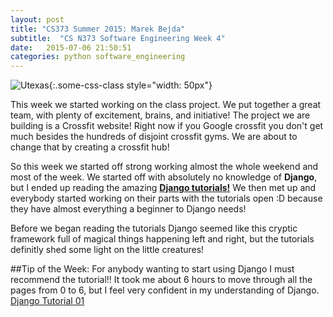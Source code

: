```yaml
---
layout: post
title: "CS373 Summer 2015: Marek Bejda"
subtitle:  "CS N373 Software Engineering Week 4"
date:   2015-07-06 21:50:51
categories: python software_engineering
---
```


 ![Utexas](https://www.utexas.edu/sites/default/files/images/Trademarked_Silhouette2.jpg){:.some-css-class style="width: 50px"} 

This week we started working on the class project. We put together a great team, with plenty of excitement, brains, and initiative! The project we are building is a Crossfit website! Right now if you Google crossfit you don't get much besides the hundreds of disjoint crossfit gyms. We are about to change that by creating a crossfit hub! 

So this week we started off strong working almost the whole weekend and most of the week. 
We started off with absolutely no knowledge of __Django__, but I ended up reading the amazing [__Django tutorials!__][tutorial] We then met up and everybody started working on their parts with the tutorials open :D because they have almost everything a beginner to Django needs!

Before we began reading the tutorials Django seemed like this cryptic framework full of magical things happening left and right, but the tutorials definitly shed some light on the little creatures!


##Tip of the Week:
For anybody wanting to start using Django I must recommend the tutorial!! It took me about 6 hours to move through all the pages from 0 to 6, but I feel very confident in my understanding of Django. 
[Django Tutorial 01][tutorial]

[tutorial]:https://docs.djangoproject.com/en/1.8/intro/tutorial01/